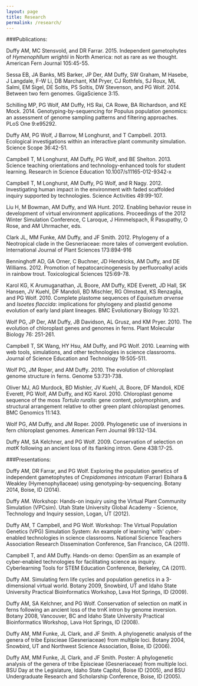 ```yaml
---
layout: page
title: Research
permalink: /research/
---
```


###Publications:

Duffy AM, MC Stensvold, and DR Farrar. 2015. Independent gametophytes of *Hymenophllum wrightii* in North America: not as rare as we thought. American Fern Journal 105:45-55.

Sessa EB, JA Banks, MS Barker, JP Der, AM Duffy, SW Graham, M Hasebe, J Langdale, F-W Li, DB Marchant, KM Pryer, CJ Rothfels, SJ Roux, ML Salmi, EM Sigel, DE Soltis, PS Soltis, DW Stevenson, and PG Wolf. 2014. Between two fern genomes. GigaScience 3:15.

Schilling MP, PG Wolf, AM Duffy, HS Rai, CA Rowe, BA Richardson, and KE Mock. 2014. Genotyping-by-sequencing for Populus population genomics: an assessment of genome sampling patterns and filtering approaches. PLoS One 9:e95292.

Duffy AM, PG Wolf, J Barrow, M Longhurst, and T Campbell. 2013. Ecological investigations within an interactive plant community simulation. Science Scope 36:42-51.

Campbell T, M Longhurst, AM Duffy, PG Wolf, and BE Shelton. 2013. Science teaching orientations and technology-enhanced tools for student learning. Research in Science Education 10.1007/s11165-012-9342-x

Campbell T, M Longhurst, AM Duffy, PG Wolf, and R Nagy. 2012. Investigating human impact in the environment with faded scaffolded inquiry supported by technologies. Science Activities 49:99-107.

Liu H, M Bowman, AM Duffy, and WA Hunt. 2012. Enabling behavior reuse in development of virtual environment applications. Proceedings of the 2012 Winter Simulation Conference, C Laroque, J Himmelspach, R Pasupathy, O Rose, and AM Uhrmacher, eds.

Clark JL, MM Funke, AM Duffy, and JF Smith. 2012. Phylogeny of a Neotropical clade in the Gesneriaceae: more tales of convergent evolution. International Journal of Plant Sciences 173:894-916

Benninghoff AD, GA Orner, C Buchner, JD Hendricks, AM Duffy, and DE Williams. 2012. Promotion of hepatocarcinogenesis by perfluoroalkyl acids in rainbow trout. Toxicological Sciences 125:69-78.

Karol KG, K Arumuganathan, JL Boore, AM Duffy, KDE Everett, JD Hall, SK Hansen, JV Kuehl, DF Mandoli, BD Mischler, RG Olmstead, KS Renzaglia, and PG Wolf. 2010. Complete plastome sequences of *Equisetum arvense* and *Isoetes flaccida*: implications for phylogeny and plastid genome evolution of early land plant lineages. BMC Evolutionary Biology 10:321.

Wolf PG, JP Der, AM Duffy, JB Davidson, AL Grusz, and KM Pryer. 2010. The evolution of chloroplast genes and genomes in ferns. Plant Molecular Biology 76: 251-261.

Campbell T, SK Wang, HY Hsu, AM Duffy, and PG Wolf. 2010. Learning with web tools, simulations, and other technologies in science classrooms. Journal of Science Education and Technology 19:505-511.

Wolf PG, JM Roper, and AM Duffy. 2010. The evolution of chloroplast genome structure in ferns. Genome 53:731-738.

Oliver MJ, AG Murdock, BD Mishler, JV Kuehl, JL Boore, DF Mandoli, KDE Everett, PG Wolf, AM Duffy, and KG Karol. 2010. Chloroplast genome sequence of the moss *Tortula ruralis*: gene content, polymorphism, and structural arrangement relative to other green plant chloroplast genomes. BMC Genomics 11:143.

Wolf PG, AM Duffy, and JM Roper. 2009. Phylogenetic use of inversions in fern chloroplast genomes. American Fern Journal 99:132-134.

Duffy AM, SA Kelchner, and PG Wolf. 2009. Conservation of selection on *matK* following an ancient loss of its flanking intron. Gene 438:17-25.

###Presentations:

Duffy AM, DR Farrar, and PG Wolf. Exploring the population genetics of independent gametophytes of *Crepidomanes intricatum* (Farrar) Ebihara & Weakley (Hymenophyllaceae) using genotyping-by-sequencing. Botany 2014, Boise, ID (2014).

Duffy AM. Workshop: Hands-on inquiry using the Virtual Plant Community Simulation (VPCsim). Utah State University Global Academy - Science, Technology and Inquiry session, Logan, UT (2012).

Duffy AM, T Campbell, and PG Wolf. Workshop: The Virtual Population Genetics (VPG) Simulation System: An example of learning 'with' cyber-enabled technologies in science classrooms. National Science Teachers Association Research Dissemination Conference, San Francisco, CA (2011).

Campbell T, and AM Duffy. Hands-on demo: OpenSim as an example of cyber-enabled technologies for facilitating science as inquiry. Cyberlearning Tools for STEM Education Conference, Berkeley, CA (2011).

Duffy AM. Simulating fern life cycles and population genetics in a 3-dimensional virtual world. Botany 2009, Snowbird, UT and Idaho State University Practical Bioinformatics Workshop, Lava Hot Springs, ID (2009).

Duffy AM, SA Kelchner, and PG Wolf. Conservation of selection on matK in ferns following an ancient loss of the trnK intron by genome inversion. Botany 2008, Vancouver, BC and Idaho State University Practical Bioinformatics Workshop, Lava Hot Springs, ID (2008).

Duffy AM, MM Funke, JL Clark, and JF Smith. A phylogenetic analysis of the genera of tribe Episcieae (Gesneriaceae) from multiple loci. Botany 2004, Snowbird, UT and Northwest Science Association, Boise, ID (2006).

Duffy AM, MM Funke, JL Clark, and JF Smith. Poster: A phylogenetic analysis of the genera of tribe Episcieae (Gesneriaceae) from multiple loci. BSU Day at the Legislature, Idaho State Capitol, Boise ID (2005), and BSU Undergraduate Research and Scholarship Conference, Boise, ID (2005).
